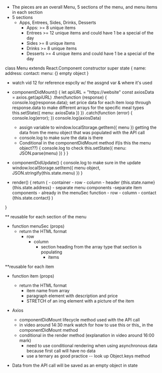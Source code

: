 - The pieces are an overall Menu, 5 sections of the menu, and menu items in each    section
- 5 sections
    - Apps, Entrees, Sides, Drinks, Desserts
        - Apps: >= 8 unique items
        - Entrees >= 12 unique items and could have 1 be a special of the day
        - Sides >= 8 unique items
        - Drinks >= 8 unique items
        - Desserts >= 4 unique items and could have 1 be a special of the day



class Menu extends React.Component
    constructor
        super
        state {
            name:
            address:
            contact:
            menu: {} empty object
        }

- watch vid 12 for reference espclly w/ the assgnd var & where it's used
- componentDidMount() {
    let apiURL = "https://website"
    const axiosData = axios.get(apiURL)
        .then(function (response) {
            console.log(response.data);
            set price data for each item
            loop through response.data to make different arrays for the specific meal types
        this.setState({ menu: axiosData })
        })
        .catch(function (error) {
            console.log(error);
        })
        console.log(axiosData)

    - assign variable to window.localStorage.getItem({ menu }) getting the data from 
        the menu object that was populated with the API call
    - console.log to make sure the data is there   
    - Conditional in the componentDidMount method
    if(is this the menu object??) {
        console.log to check
        this.setState({ menu: JSON.parse(menu) })
    }
}

- componentDidUpdate() {
    console.log to make sure in the update
        window.localStorage.setItem({ menu object, JSON.stringify(this.state.menu) })
}

- render() {
    return (
        - container
            - row
                - column
                    - header {this.state.name} {this.state.address}
            - separate menu components
                -separate item components - already in the menuSec function
            - row
                - column
                    - contact {this.state.contact}
    )

}

** reusable for each section of the menu
- function menuSec (props)
    - return the HTML format
        - row
            - column
                - section heading from the array type that section is populating
                    - items

**reusable for each item
- function item (props)   
    - return the HTML format
        - item name from array
        - paragraph element with description and price
        - STRETCH of an img element with a picture of the item




- Axios
    - componentDidMount lifecycle method used with the API call
    - in video around 14:30 mark watch for how to use this or this_ in the 
        componentDidMount method
    - conditional in the render method (explanation in video around 16:00 mark)
        - need to use conditional rendering when using asynchronous data because 
            first call will have no data
        - use a ternary as good practice -- look up Object.keys method 
- Data from the API call will be saved as an empty object in state